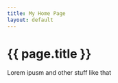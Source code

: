 ```yaml
---
title: My Home Page
layout: default
---
```


<h1> {{ page.title }} </h1>

Lorem ipusm and other stuff like that